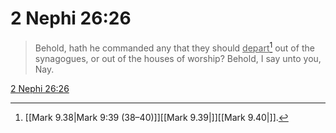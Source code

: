 # 2 Nephi 26:26

> Behold, hath he commanded any that they should <u>depart</u>[^a] out of the synagogues, or out of the houses of worship? Behold, I say unto you, Nay.

[2 Nephi 26:26](https://www.churchofjesuschrist.org/study/scriptures/bofm/2-ne/26?lang=eng&id=p26#p26)


[^a]: [[Mark 9.38|Mark 9:39 (38–40)]][[Mark 9.39|]][[Mark 9.40|]].  
